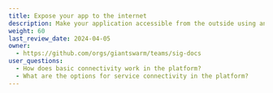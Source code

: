 ```yaml
---
title: Expose your app to the internet
description: Make your application accessible from the outside using an ingress controller.
weight: 60
last_review_date: 2024-04-05
owner:
  - https://github.com/orgs/giantswarm/teams/sig-docs
user_questions:
  - How does basic connectivity work in the platform?
  - What are the options for service connectivity in the platform?
---
```


<!--
Explain how basic connectivity works (private vs public) through an example
Topics
- Private connectivity
- Public connectivity
- Default network policies
- Ingress and egress

Maybe example of an application with helo world example https://github.com/giantswarm/hello-world-app/
-->
